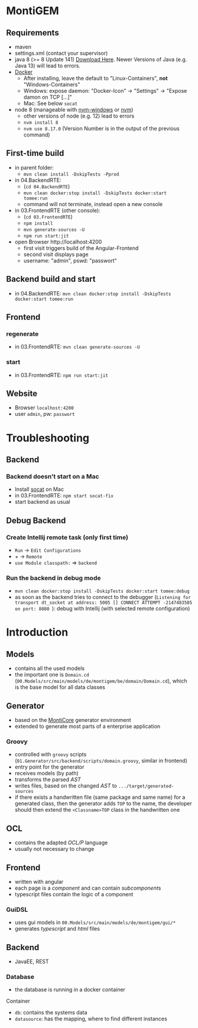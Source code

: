<!-- (c) https://github.com/MontiCore/monticore -->
# MontiGEM

## Requirements
- maven
- settings.xml (contact your supervisor)
- java 8 (>= 8 Update 141) [Download Here](https://www.oracle.com/java/technologies/javase/javase-jdk8-downloads.html). Newer Versions of Java (e.g. Java 13) will lead to errors.
- [Docker](https://www.docker.com/products/docker-desktop)
    - After installing, leave the default to "Linux-Containers", **not** "Windows-Containers"
    - Windows: expose daemon: "Docker-Icon" -> "Settings" -> "Expose damon on TCP [...]"
    - Mac: See below `socat`
- node 8 (manageable with [nvm-windows](https://github.com/coreybutler/nvm-windows/releases) or [nvm](https://github.com/nvm-sh/nvm))
    - other versions of node (e.g. 12) lead to errors
    - `nvm install 8`
    - `nvm use 8.17.0` (Version Number is in the output of the previous command)

## First-time build
- in parent folder: 
    - `mvn clean install -DskipTests -Pprod`
- in 04.BackendRTE: 
    - (`cd 04.BackendRTE`)
    - `mvn clean docker:stop install -DskipTests docker:start tomee:run`
    - command will not terminate, instead open a new console
- in 03.FrontendRTE (other console):
    - (`cd 03.FrontendRTE`)
    - `npm install`
    - `mvn generate-sources -U`
    - `npm run start:jit`
- open Browser http://localhost:4200
    - first visit triggers build of the Angular-Frontend
    - second visit displays page
    - username: "admin", pswd: "passwort"

## Backend build and start
- in 04.BackendRTE: `mvn clean docker:stop install -DskipTests docker:start tomee:run`

## Frontend
### regenerate
- in 03.FrontendRTE: `mvn clean generate-sources -U`

### start
- in 03.FrontendRTE: `npm run start:jit`

## Website
- Browser `localhost:4200`
- user `admin`, pw: `passwort`

# Troubleshooting

## Backend
### Backend doesn't start on a Mac
- Install [socat](https://formulae.brew.sh/formula/socat) on Mac
- in 03.FrontendRTE: `npm start socat-fix`
- start backend as usual

## Debug Backend
### Create Intellij remote task (only first time)
- `Run` -> `Edit Configurations`
- *+* -> `Remote`
- `use Module classpath:` => `backend`

### Run the backend in debug mode
- `mvn clean docker:stop install -DskipTests docker:start tomee:debug`
- as soon as the backend tries to connect to the debugger (`Listening for transport dt_socket at address: 5005
[] CONNECT ATTEMPT -2147483585 on port: 8080
`): debug with Intellij (with selected remote configuration)

# Introduction

## Models
- contains all the used models
- the important one is `Domain.cd` (`00.Models/src/main/models/de/montigem/be/domain/Domain.cd`), which is the base model for all data classes

## Generator
- based on the [MontiCore](https://www.se-rwth.de/publications/MontiCore-5-Language-Workbench-Edition-2017.pdf) generator environment
- extended to generate most parts of a enterprise application

### Groovy
- controlled with `groovy` scripts (`01.Generator/src/backend/scripts/domain.groovy`, similar in frontend)
- entry point for the generator
- receives models (by path)
- transforms the parsed *AST*
- writes files, based on the changed *AST* to `.../target/generated-sources`
- if there exists a handwritten file (same package and same name) for a generated class, then the generator adds `TOP` to the name, the developer should then extend the `<Classname>TOP` class in the handwritten one  

## OCL
- contains the adapted *OCL/P* language
- usually not necessary to change

## Frontend
- written with angular
- each page is a *component* and can contain *subcomponent*s
- typescript files contain the logic of a component

### GuiDSL
- uses gui models in `00.Models/src/main/models/de/montigem/gui/*`
- generates *typescript* and *html* files

## Backend
- JavaEE, REST

### Database
- the database is running in a docker container

Container
- `db`: contains the systems data
- `datasource`: has the mapping, where to find different instances
